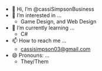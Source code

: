 - 👋 Hi, I’m @cassiSimpsonBusiness
- 👀 I’m interested in ...
  - Game Design, and Web Design
- 🌱 I’m currently learning ...
  - C#
- 📫 How to reach me ...
  - cassisimpson03@gmail.com
- 😄 Pronouns: ...
  - They/Them


<!---
cassiSimpsonBusiness/cassiSimpsonBusiness is a ✨ special ✨ repository because its `README.md` (this file) appears on your GitHub profile.
You can click the Preview link to take a look at your changes.
--->
